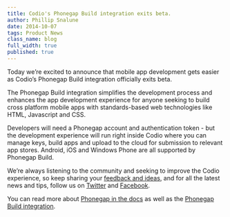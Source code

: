 ```yaml
---
title: Codio's Phonegap Build integration exits beta.
author: Phillip Snalune
date: 2014-10-07
tags: Product News
class_name: blog
full_width: true
published: true
---
```

 
Today we’re excited to announce that mobile app development gets easier as Codio’s Phonegap Build integration officially exits beta. 

The Phonegap Build integration simplifies the development process and enhances the app development experience for anyone seeking to build cross platform mobile apps with standards-based web technologies like HTML, Javascript and CSS. 

Developers will need a Phonegap account and authentication token - but the development experience will run right inside Codio where you can manage keys, build apps and upload to the cloud for submission to relevant app stores.  Android, iOS and Windows Phone are all supported by Phonegap Build.

We’re always listening to the community and seeking to improve the Codio experience, so keep sharing your [feedback and ideas](http://forum.codio.com), and for all the latest news and tips, follow us on [Twitter](https://twitter.com/codiohq) and [Facebook](https://www.facebook.com/CodioHQ).

You can read more about [Phonegap in the docs](/docs/phonegap) as well as the [Phonegap Build integration](/docs/specifics/phonegapbuild).